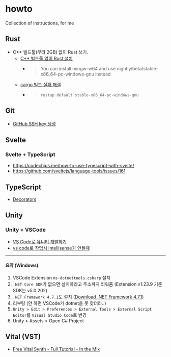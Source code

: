 # howto
Collection of instructions, for me
## Rust
- C++ 빌드툴(무려 2GB) 없이 Rust 쓰기.
  - [C++ 빌드툴 없이 Rust 설치](https://www.reddit.com/r/rust/comments/hv823s/how_to_install_rust_without_the_c_build_tools/)
    - > You can install mingw-w64 and use nightly/beta/stable-x86_64-pc-windows-gnu instead
  - [cargo 빌드 실패 해결](https://stackoverflow.com/a/68596301)
    - > `rustup default stable-x86_64-pc-windows-gnu`
## Git
- [GitHub SSH key 생성](https://syung05.tistory.com/20)
## Svelte
### Svelte + TypeScript
- https://codechips.me/how-to-use-typescript-with-svelte/
- https://github.com/sveltejs/language-tools/issues/161
## TypeScript
- [Decorators](https://coryrylan.com/blog/introduction-to-typescript-property-decorators)
## Unity
### Unity + VSCode
- [VS Code로 유니티 개발하기](https://www.androidhuman.com/2020-09-14-unity_with_vscode)
- [vs code로 작업시 intellisense가 안될때](https://velog.io/@ww9986/unity-vs-code%EB%A1%9C-%EC%9E%91%EC%97%85%EC%8B%9C-intellisense%EA%B0%80-%EC%95%88%EB%90%A0%EB%95%8C)
---
#### 요약 (Windows)
1. VSCode Extension `ms-dotnettools.csharp` 설치
2. `.NET Core SDK`가 없으면 설치하라고 주소까지 띄워줌 (Extension v1.23.9 기준 SDK는 v5.0.202)
3. `.NET Framework 4.7.1`도 설치 ([Download .NET Framework 4.7.1](https://dotnet.microsoft.com/download/dotnet-framework/net471))
4. 리부팅 (안 하면 VSCode가 dotnet을 못 찾더라..)
5. `Unity > Edit > Preferences > External Tools > External Script Editor`를 `Visual Studio Code`로 변경
6. Unity > Assets > Open C# Project
## Vital (VST)
- [Free Vital Synth - Full Tutorial - In the Mix](https://www.youtube.com/watch?v=7qQX6YGBQEA)
